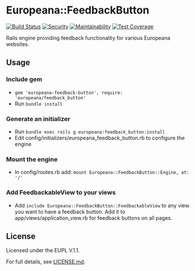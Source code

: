 # Europeana::FeedbackButton

[![Build Status](https://travis-ci.org/europeana/europeana-feedback-button.svg?branch=develop)](https://travis-ci.org/europeana/europeana-feedback-button) [![Security](https://hakiri.io/github/europeana/europeana-feedback-button/develop.svg)](https://hakiri.io/github/europeana/europeana-feedback-button/develop) [![Maintainability](https://api.codeclimate.com/v1/badges/326e7cf35738e64c36d6/maintainability)](https://codeclimate.com/github/europeana/europeana-feedback-button/maintainability) [![Test Coverage](https://api.codeclimate.com/v1/badges/326e7cf35738e64c36d6/test_coverage)](https://codeclimate.com/github/europeana/europeana-feedback-button/test_coverage)

Rails engine providing feedback functionality for various Europeana websites.

## Usage

### Include gem

* ``gem 'europeana-feedback-button', require: 'europeana/feedback_button'``
* Run ``bundle install``

### Generate an initializer

* Run ``bundle exec rails g europeana:feedback_button:install``
* Edit config/initializers/europeana_feedback_button.rb to configure the engine

### Mount the engine

* In config/routes.rb add: ``mount Europeana::FeedbackButton::Engine, at: '/'``

### Add FeedbackableView to your views

* Add ``include Europeana::FeedbackButton::FeedbackableView`` to any view you want to have a feedback button. Add it to app/views/application_view.rb for feedback buttons on all pages.

## License

Licensed under the EUPL V.1.1.

For full details, see [LICENSE.md](LICENSE.md).
